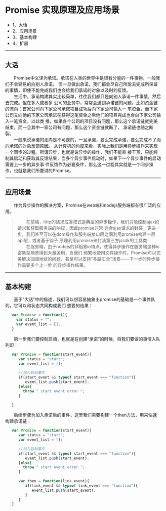 # Promise 实现原理及应用场景
* 1、大话
* 2、应用场景
* 3、基本构建
* 4、扩展

-- --
## 大话
&emsp;&emsp;Promise中文译为承诺。承诺在人类的世界中是很有分量的一件事物，一般我们不会轻易的向别人承诺，
但一旦做出承诺，我们都会尽自己所能去完成所保证的事情，即使不能完成我们也会给我们承诺的对象以及时的反馈。<br/>
&emsp;&emsp;生活中，承诺构建其实比较简单，往往我们都只是向别人承诺一件事情，然后去完成。但在多人或者多
公司的业务中，常常会遇到承诺链的问题，比如资金链的流向：首家公司向下家公司承诺项目成功后向下家公司输入一
笔资金，而下家公司又向他的下家公司承诺在获得这笔资金之后他们的项目完成也会向下家公司输入一笔资金，以此类
推，如果各个公司的项目没有问题，那么这个承诺链就完美结束，而一旦其中一家公司有问题，那么这个资金链就断了，
承诺链也随之断裂。<br/>
&emsp;&emsp;一般来说承诺的走向是不可逆的，一旦承诺，要么完成承诺，要么完成不了而向承诺的对象反馈原因。
从计算机的角度来看，实际上我们是用异步操作来实现一个同步的过程。所谓异步，也就是说异步的操作，我们不能直
接干预，只能控制其启动和获取其反馈结果，当多个异步事件启动时，如果下一个异步事件的启动需要上一步的异步事
件反馈作为必要条件，那么这一过程其实就是一个同步操作，也就是我们所要讲的Promise。
-- --
## 应用场景
&emsp;&emsp;作为异步操作的解决方案，Promise在web端和nodejs服务端都有很广泛的应用。
> &emsp;&emsp;在前端，http的请求应答模式是典型的异步操作，我们只能控制ajax的请求和获取服务端的响应，因此promise非常
适合ajax请求的封装，更进一步，我们甚至可以在dom操作和服务端接口层之间利用promise构建一层api层，或者基于钩子
原理利用promise来封装第三方jssdk的工具类<br/>
> &emsp;&emsp;在服务端，由于nodejs的非阻塞io特点，使得异步操作在服务端这种io密集型场景得到大量运用，当我们
频繁地使用文件操作时，Promise可以完美解决回调地狱的问题，甚至可以支持“多路汇合”场景——下一步的异步操作需要多个上一步
的异步操作结果。
-- --
## 基本构建
&emsp;&emsp;基于“大话”中的描述，我们可以很容易抽象出promise的基础是一个事件队列，它可以和状态共同构成我们
想要的结果：<br/>
```javascript
   var Promise = function(){
     var status = "";
     var event_list = [];
   }

```
&emsp;&emsp;第一步我们要控制启动，也就是在创建“承诺”的时候，将我们要做的事情入队列即：<br/>
```javascript
   var Promise = function(start_event){
      var status = "start";
      var event_list = [];
      
      //加入启动事件
      if(start_event && typeof start_event === "function"){
         event_list.push(start_event);
      }else{
        throw " start event error ";
      }
  
   }
```
&emsp;&emsp;后续步骤为加入承诺后的事件，这里我们需要构建一个then方法，用来快速构建承诺链：<br/>
```javascript
   var Promise = function(start_event){
      var status = "start";
      var event_list = [];
      
      //加入启动事件
      if(start_event && typeof start_event === "function"){
         event_list.push(start_event);
      }else{
        throw " start event error ";
      }
      
      var then = function(link_event){
         if(link_event && typeof link_event === "function"){
            event_list.push(start_event);
         }
      }
   }
```
      
